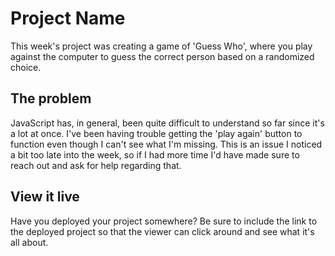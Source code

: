 # Project Name

This week's project was creating a game of 'Guess Who', where you play against the computer to guess the correct person based on a randomized choice.

## The problem

JavaScript has, in general, been quite difficult to understand so far since it's a lot at once. I've been having trouble getting the 'play again' button to function even though I can't 
see what I'm missing. This is an issue I noticed a bit too late into the week, so if I had more time I'd have made sure to reach out and ask for help regarding that.

## View it live

Have you deployed your project somewhere? Be sure to include the link to the deployed project so that the viewer can click around and see what it's all about.
